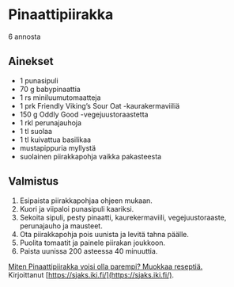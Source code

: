 # Pinaattipiirakka
6 annosta


## Ainekset
- 1 punasipuli
- 70 g babypinaattia
- 1 rs miniluumutomaatteja
- 1 prk Friendly Viking’s Sour Oat -kaurakermaviiliä
- 150 g Oddly Good -vegejuustoraastetta
- 1 rkl perunajauhoja
- 1 tl suolaa
- 1 tl kuivattua basilikaa
- mustapippuria myllystä
- suolainen piirakkapohja vaikka pakasteesta


## Valmistus
1. Esipaista piirakkapohjaa ohjeen mukaan.
2. Kuori ja viipaloi punasipuli kaariksi.
3. Sekoita sipuli, pesty pinaatti, kaurekermaviili, vegejuustoraaste, perunajauho ja mausteet.
4. Ota piirakkapohja pois uunista ja levitä tahna päälle.
5. Puolita tomaatit ja painele piirakan joukkoon.
6. Paista uunissa 200 asteessa 40 minuuttia.



[Miten Pinaattipiirakka voisi olla parempi? Muokkaa reseptiä.](https://github.com/sjaks/cookbook/edit/master/src/pinaattipiirakka.md)  
Kirjoittanut [https://sjaks.iki.fi/](https://sjaks.iki.fi/).